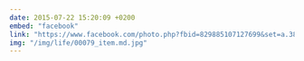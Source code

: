 ```yaml
---
date: 2015-07-22 15:20:09 +0200
embed: "facebook"
link: "https://www.facebook.com/photo.php?fbid=829885107127699&set=a.381751091941105.1073741825.100003186531392&type=3&theater"
img: "/img/life/00079_item.md.jpg"
---
```

